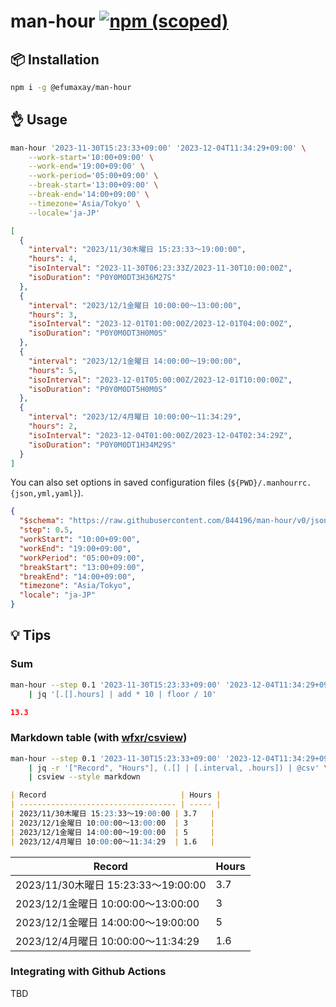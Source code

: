 # man-hour [![npm (scoped)](https://img.shields.io/npm/v/%40efumaxay/man-hour)](https://www.npmjs.com/package/@efumaxay/man-hour)

## :package: Installation

```sh
npm i -g @efumaxay/man-hour
```

## :ok_hand: Usage

```sh
man-hour '2023-11-30T15:23:33+09:00' '2023-12-04T11:34:29+09:00' \
    --work-start='10:00+09:00' \
    --work-end='19:00+09:00' \
    --work-period='05:00+09:00' \
    --break-start='13:00+09:00' \
    --break-end='14:00+09:00' \
    --timezone='Asia/Tokyo' \
    --locale='ja-JP'
```

```json
[
  {
    "interval": "2023/11/30木曜日 15:23:33～19:00:00",
    "hours": 4,
    "isoInterval": "2023-11-30T06:23:33Z/2023-11-30T10:00:00Z",
    "isoDuration": "P0Y0M0DT3H36M27S"
  },
  {
    "interval": "2023/12/1金曜日 10:00:00～13:00:00",
    "hours": 3,
    "isoInterval": "2023-12-01T01:00:00Z/2023-12-01T04:00:00Z",
    "isoDuration": "P0Y0M0DT3H0M0S"
  },
  {
    "interval": "2023/12/1金曜日 14:00:00～19:00:00",
    "hours": 5,
    "isoInterval": "2023-12-01T05:00:00Z/2023-12-01T10:00:00Z",
    "isoDuration": "P0Y0M0DT5H0M0S"
  },
  {
    "interval": "2023/12/4月曜日 10:00:00～11:34:29",
    "hours": 2,
    "isoInterval": "2023-12-04T01:00:00Z/2023-12-04T02:34:29Z",
    "isoDuration": "P0Y0M0DT1H34M29S"
  }
]
```

You can also set options in saved configuration files (`${PWD}/.manhourrc.{json,yml,yaml}`).

```json
{
  "$schema": "https://raw.githubusercontent.com/844196/man-hour/v0/json-schema/manhourrc.json",
  "step": 0.5,
  "workStart": "10:00+09:00",
  "workEnd": "19:00+09:00",
  "workPeriod": "05:00+09:00",
  "breakStart": "13:00+09:00",
  "breakEnd": "14:00+09:00",
  "timezone": "Asia/Tokyo",
  "locale": "ja-JP"
}
```

## :bulb: Tips

### Sum

```sh
man-hour --step 0.1 '2023-11-30T15:23:33+09:00' '2023-12-04T11:34:29+09:00' \
    | jq '[.[].hours] | add * 10 | floor / 10'
```

```json
13.3
```

### Markdown table (with [wfxr/csview](https://github.com/wfxr/csview))

```sh
man-hour --step 0.1 '2023-11-30T15:23:33+09:00' '2023-12-04T11:34:29+09:00' \
    | jq -r '["Record", "Hours"], (.[] | [.interval, .hours]) | @csv' \
    | csview --style markdown
```

```markdown
| Record                              | Hours |
| ----------------------------------- | ----- |
| 2023/11/30木曜日 15:23:33～19:00:00 | 3.7   |
| 2023/12/1金曜日 10:00:00～13:00:00  | 3     |
| 2023/12/1金曜日 14:00:00～19:00:00  | 5     |
| 2023/12/4月曜日 10:00:00～11:34:29  | 1.6   |
```

| Record                              | Hours |
| ----------------------------------- | ----- |
| 2023/11/30木曜日 15:23:33～19:00:00 | 3.7   |
| 2023/12/1金曜日 10:00:00～13:00:00  | 3     |
| 2023/12/1金曜日 14:00:00～19:00:00  | 5     |
| 2023/12/4月曜日 10:00:00～11:34:29  | 1.6   |

### Integrating with Github Actions

TBD

